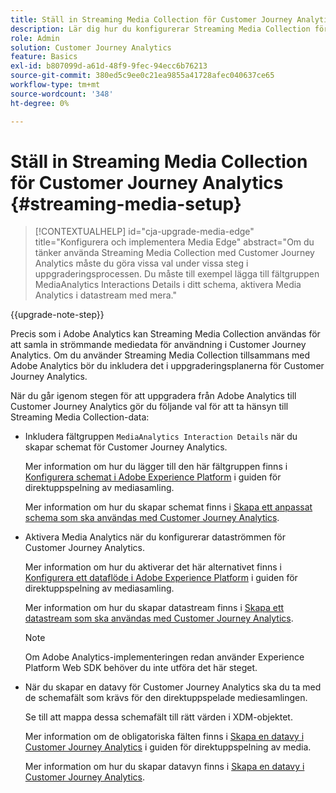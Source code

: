```yaml
---
title: Ställ in Streaming Media Collection för Customer Journey Analytics
description: Lär dig hur du konfigurerar Streaming Media Collection för Customer Journey Analytics
role: Admin
solution: Customer Journey Analytics
feature: Basics
exl-id: b807099d-a61d-48f9-9fec-94ecc6b76213
source-git-commit: 380ed5c9ee0c21ea9855a41728afec040637ce65
workflow-type: tm+mt
source-wordcount: '348'
ht-degree: 0%

---
```


# Ställ in Streaming Media Collection för Customer Journey Analytics {#streaming-media-setup}

<!-- markdownlint-disable MD034 -->

>[!CONTEXTUALHELP]
>id="cja-upgrade-media-edge"
>title="Konfigurera och implementera Media Edge"
>abstract="Om du tänker använda Streaming Media Collection med Customer Journey Analytics måste du göra vissa val under vissa steg i uppgraderingsprocessen. Du måste till exempel lägga till fältgruppen MediaAnalytics Interactions Details i ditt schema, aktivera Media Analytics i datastream med mera."

<!-- markdownlint-enable MD034 -->

{{upgrade-note-step}}

Precis som i Adobe Analytics kan Streaming Media Collection användas för att samla in strömmande mediedata för användning i Customer Journey Analytics. Om du använder Streaming Media Collection tillsammans med Adobe Analytics bör du inkludera det i uppgraderingsplanerna för Customer Journey Analytics.

När du går igenom stegen för att uppgradera från Adobe Analytics till Customer Journey Analytics gör du följande val för att ta hänsyn till Streaming Media Collection-data:

* Inkludera fältgruppen `MediaAnalytics Interaction Details` när du skapar schemat för Customer Journey Analytics.

  Mer information om hur du lägger till den här fältgruppen finns i [Konfigurera schemat i Adobe Experience Platform](https://experienceleague.adobe.com/en/docs/media-analytics/using/implementation/edge-recommended/media-edge-sdk/implementation-edge#set-up-the-schema-in-adobe-experience-platform) i guiden för direktuppspelning av mediasamling.

  Mer information om hur du skapar schemat finns i [Skapa ett anpassat schema som ska användas med Customer Journey Analytics](/help/getting-started/cja-upgrade/cja-upgrade-schema-create.md).

* Aktivera Media Analytics när du konfigurerar dataströmmen för Customer Journey Analytics.

  Mer information om hur du aktiverar det här alternativet finns i [Konfigurera ett dataflöde i Adobe Experience Platform](https://experienceleague.adobe.com/en/docs/media-analytics/using/implementation/edge-recommended/media-edge-sdk/implementation-edge#configure-a-datastream-in-adobe-experience-platform) i guiden för direktuppspelning av mediasamling.

  Mer information om hur du skapar datastream finns i [Skapa ett datastream som ska användas med Customer Journey Analytics](/help/getting-started/cja-upgrade/cja-upgrade-datastream.md).

  >[!NOTE]
  >
  >Om Adobe Analytics-implementeringen redan använder Experience Platform Web SDK behöver du inte utföra det här steget.

* När du skapar en datavy för Customer Journey Analytics ska du ta med de schemafält som krävs för den direktuppspelade mediesamlingen.

  Se till att mappa dessa schemafält till rätt värden i XDM-objektet.

  Mer information om de obligatoriska fälten finns i [Skapa en datavy i Customer Journey Analytics](/help/getting-started/cja-upgrade/cja-upgrade-dataview.md) i guiden för direktuppspelning av media.

  Mer information om hur du skapar datavyn finns i [Skapa en datavy i Customer Journey Analytics](/help/getting-started/cja-upgrade/cja-upgrade-dataview.md).

<!--

------------------

The steps for implementing the Streaming Media Collection in Customer Journey Analytics differ depending on your current Streaming Media Collection implementation in Adobe Analytics. 

Streaming Media Collection can be implemented in Adobe Analytics in either of the following ways:

* [Edge Network implementations for the Streaming Media Collection](#edge-network-implementations)

* [Adobe Analytics-only implementations for the Streaming Media Collection](#adobe-analytics-only-implementations)

For more information about the differences between these implementation methods, see [Implement the Streaming Media Collection](https://experienceleague.adobe.com/en/docs/media-analytics/using/implementation/overview) in the Streaming Media Collection Guide.

## Edge Network implementations for the Streaming Media Collection

If the Streaming Media Collection is [implemented using the Edge Network in your Adobe Analytics implementation](https://experienceleague.adobe.com/en/docs/media-analytics/using/implementation/overview#edge-implementation-methods), this means that some steps that are required to upgrade the Streaming Media Collection to Customer Journey Analytics have already been completed as part of your Adobe Analytics implementation. Following are the completed steps:

* [Set up the schema in Adobe Experience Platform](https://experienceleague.adobe.com/en/docs/media-analytics/using/implementation/edge-recommended/media-edge-sdk/implementation-edge#set-up-the-schema-in-adobe-experience-platform)

* [Create a dataset in Adobe Experience Platform](https://experienceleague.adobe.com/en/docs/media-analytics/using/implementation/edge-recommended/media-edge-sdk/implementation-edge#create-a-dataset-in-adobe-experience-platform)

* [Configure a datastream in Adobe Experience Platform](https://experienceleague.adobe.com/en/docs/media-analytics/using/implementation/edge-recommended/media-edge-sdk/implementation-edge#configure-a-datastream-in-adobe-experience-platform)

The following additional steps need to be completed as part of the upgrade to Customer Journey Analytics:

>[!NOTE]
>
>As you complete the Customer Journey Analytics upgrade steps, make sure you use the schema, dataset, and datastream from your Streaming Media Collection implementation in Adobe Analytics.

* [Create a connection in Customer Journey Analytics](/help/getting-started/cja-upgrade/cja-upgrade-connection.md)

* [Create a data view in Customer Journey Analytics](/help/getting-started/cja-upgrade/cja-upgrade-dataview.md)


## Adobe Analytics-only implementations for the Streaming Media Collection

If the Streaming Media Collection is [implemented using an Adobe Analytics-only implementation in your Adobe Analytics environment](https://experienceleague.adobe.com/en/docs/media-analytics/using/implementation/overview#adobe-analytics-only-implementation-methods), this means that Streaming Media data is not yet going to Edge Network. 

As you create the schema, dataset, datastream, connection, and data view as part of your upgrade from Adobe Analytics to Customer Journey Analytics, make the following selections to account for Streaming Media Collection data:

* When creating the schema for Customer Journey Analytics, include the `MediaAnalytics Interaction Details` field group.

  For more information about adding this field group, see [Set up the schema in Adobe Experience Platform](https://experienceleague.adobe.com/en/docs/media-analytics/using/implementation/edge-recommended/media-edge-sdk/implementation-edge#set-up-the-schema-in-adobe-experience-platform) in the Streaming Media Collection Guide.

  For information about creating the schema, see [Create a custom schema to use with Customer Journey Analytics](/help/getting-started/cja-upgrade/cja-upgrade-schema-create.md).

* When configuring the datastream for Customer Journey Analytics, enable Media Analytics. 

  For more information about enabling this option, see [Configure a datastream in Adobe Experience Platform](https://experienceleague.adobe.com/en/docs/media-analytics/using/implementation/edge-recommended/media-edge-sdk/implementation-edge#configure-a-datastream-in-adobe-experience-platform) in the Streaming Media Collection Guide.

  For information about creating the datastream, see [Create a datastream to use with Customer Journey Analytics](/help/getting-started/cja-upgrade/cja-upgrade-datastream.md).

* When creating a data view for Customer Journey Analytics, include the required schema fields for the Streaming Media Collection.

  Make sure you map these schema fieldds to the correct values in the XDM object.

  For more information about the required fields, see [Create a data view in Customer Journey Analytics](/help/getting-started/cja-upgrade/cja-upgrade-dataview.md) in the Streaming Media Collection Guide.

  For information about creating the data view, see [Create a data view in Customer Journey Analytics](/help/getting-started/cja-upgrade/cja-upgrade-dataview.md).

  -->
